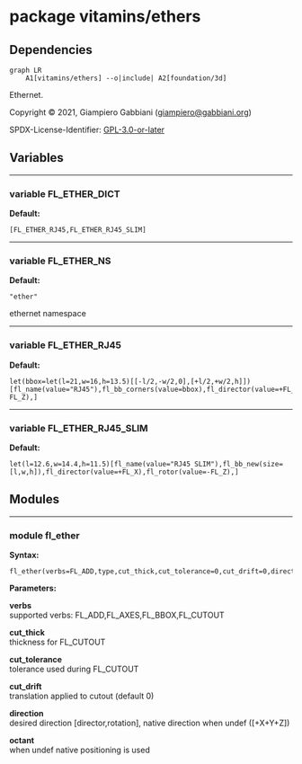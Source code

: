 # package vitamins/ethers

## Dependencies

```mermaid
graph LR
    A1[vitamins/ethers] --o|include| A2[foundation/3d]
```

Ethernet.

Copyright © 2021, Giampiero Gabbiani (giampiero@gabbiani.org)

SPDX-License-Identifier: [GPL-3.0-or-later](https://spdx.org/licenses/GPL-3.0-or-later.html)


## Variables

---

### variable FL_ETHER_DICT

__Default:__

    [FL_ETHER_RJ45,FL_ETHER_RJ45_SLIM]

---

### variable FL_ETHER_NS

__Default:__

    "ether"

ethernet namespace

---

### variable FL_ETHER_RJ45

__Default:__

    let(bbox=let(l=21,w=16,h=13.5)[[-l/2,-w/2,0],[+l/2,+w/2,h]])[fl_name(value="RJ45"),fl_bb_corners(value=bbox),fl_director(value=+FL_X),fl_rotor(value=-FL_Z),]

---

### variable FL_ETHER_RJ45_SLIM

__Default:__

    let(l=12.6,w=14.4,h=11.5)[fl_name(value="RJ45 SLIM"),fl_bb_new(size=[l,w,h]),fl_director(value=+FL_X),fl_rotor(value=-FL_Z),]

## Modules

---

### module fl_ether

__Syntax:__

    fl_ether(verbs=FL_ADD,type,cut_thick,cut_tolerance=0,cut_drift=0,direction,octant)

__Parameters:__

__verbs__  
supported verbs: FL_ADD,FL_AXES,FL_BBOX,FL_CUTOUT

__cut_thick__  
thickness for FL_CUTOUT

__cut_tolerance__  
tolerance used during FL_CUTOUT

__cut_drift__  
translation applied to cutout (default 0)

__direction__  
desired direction [director,rotation], native direction when undef ([+X+Y+Z])

__octant__  
when undef native positioning is used


